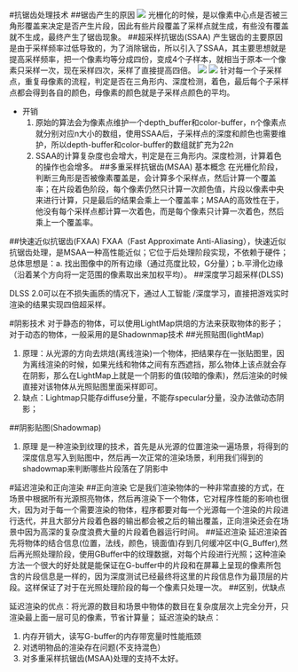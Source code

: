 #抗锯齿处理技术
##锯齿产生的原因
![](https://learnopengl-cn.github.io/img/04/11/anti_aliasing_rasterization_filled.png)
光栅化的时候，是以像素中心点是否被三角形覆盖来决定是否产生片段，因此有些片段覆盖了采样点就生成，有些没有覆盖就不生成，最终产生了锯齿现象。
##超采样抗锯齿(SSAA)
产生锯齿的主要原因是由于采样频率过低导致的，为了消除锯齿，所以引入了SSAA，其主要思想就是提高采样频率，把一个像素均等分成四份，变成4个子样本，就相当于原本一个像素只采样一次，现在采样四次，采样了直接提高四倍。
![](https://pic3.zhimg.com/80/v2-cce9b8b9bb42822abac7f646ee9d63e6_720w.jpg)
![](https://pic2.zhimg.com/80/v2-af8cf51159af3af95cd95867412f40d9_720w.jpg)
针对每一个子采样点，重复母像素的流程，判定是否在三角形内、深度检测，着色，最后每个子采样点都会得到各自的颜色，母像素的颜色就是子采样点颜色的平均。
* 开销
  1. 原始的算法会为像素点维护一个depth_buffer和color-buffer，n个像素点就分别对应n大小的数组，使用SSAA后，子采样点的深度和颜色也需要维护，所以depth-buffer和color-buffer的数组就扩充为2*2*n
  2. SSAA的计算复杂度也会增大，判定是在三角形内。深度检测，计算着色的操作也会增多。
##多重采样抗锯齿(MSAA)
基本概念
在光栅化阶段，判断三角形是否被像素覆盖是，会计算多个采样点，然后计算一个覆盖率；在片段着色阶段，每个像素仍然只计算一次颜色值，片段以像素中央来进行计算，只是最后的结果会乘上一个覆盖率；MSAA的高效性在于，他没有每个采样点都计算一次着色，而是每个像素只计算一次着色，然后乘上一个覆盖率。

##快速近似抗锯齿(FXAA)
FXAA（Fast Approximate Anti-Aliasing），快速近似抗锯齿处理，是MSAA一种高性能近似；它位于后处理阶段实现，不依赖于硬件；总体思想是：a. 找出图像中的所有边缘（通过亮度比较，G分量）；b.平滑化边缘（沿着某个方向将一定范围的像素取出来加权平均）。
##深度学习超采样(DLSS)

DLSS 2.0可以在不损失画质的情况下，通过人工智能 /深度学习，直接把游戏实时渲染的结果实现四倍超采样。

#阴影技术
对于静态的物体，可以使用LightMap烘焙的方法来获取物体的影子；对于动态的物体，一般采用的是Shadownmap技术
##光照贴图(lightMap)
1. 原理：从光源的方向去烘焙(离线渲染)一个物体，把结果存在一张贴图里，因为离线渲染的时候，如果光线和物体之间有东西遮挡，那么物体上该点就会存在阴影，那么在LightMap上就是一个阴影的值(较暗的像素)，然后渲染的时候直接对该物体从光照贴图里面采样即可。
2. 缺点：Lightmap只能存diffuse分量，不能存specular分量，没办法做动态阴影；

##阴影贴图(Shadowmap)
1. 原理
   是一种渲染到纹理的技术，首先是从光源的位置渲染一遍场景，将得到的深度信息写入到贴图中，然后再一次正常的渲染场景，利用我们得到的shadowmap来判断哪些片段落在了阴影中


#延迟渲染和正向渲染
##正向渲染
它是我们渲染物体的一种非常直接的方式，在场景中根据所有光源照亮物体，然后再渲染下一个物体，它对程序性能的影响也很大，因为对于每一个需要渲染的物体，程序都要对每一个光源每一个渲染的片段进行迭代，并且大部分片段着色器的输出都会被之后的输出覆盖，正向渲染还会在场景中因为高深的复杂度浪费大量的片段着色器运行时间。
##延迟渲染
延迟渲染首先将物体的结合信息(位置，法线，颜色，镜面值)存到几何缓冲区中(G_Buffer),然后再光照处理阶段，使用GBuffer中的纹理数据，对每个片段进行光照；这种渲染方法一个很大的好处就是能保证在G-buffer中的片段和在屏幕上呈现的像素所包含的片段信息是一样的，因为深度测试已经最终将这里的片段信息作为最顶层的片段。这样保证了对于在光照处理阶段的每一个像素只处理一次。
##区别，优缺点

延迟渲染的优点：将光源的数目和场景中物体的数目在复杂度层次上完全分开，只渲染最上面一层可见的像素，节省计算量；
延迟渲染的缺点：
1. 内存开销大，读写G-buffer的内存带宽量时性能瓶颈
2. 对透明物品的渲染存在问题(不支持混色）
3. 对多重采样抗锯齿(MSAA)处理的支持不太好。



